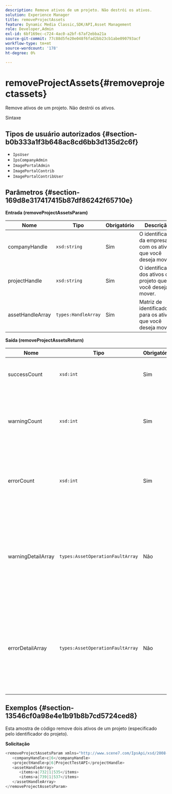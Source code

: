 ```yaml
---
description: Remove ativos de um projeto. Não destrói os ativos.
solution: Experience Manager
title: removeProjectAssets
feature: Dynamic Media Classic,SDK/API,Asset Management
role: Developer,Admin
exl-id: 6bf169ec-c724-4ac0-a2bf-67af2ebba21a
source-git-commit: 77c88d5fe20e048f6fad2bb23cb1abe090793acf
workflow-type: tm+mt
source-wordcount: '178'
ht-degree: 0%

---
```


# removeProjectAssets{#removeprojectassets}

Remove ativos de um projeto. Não destrói os ativos.

Sintaxe

## Tipos de usuário autorizados {#section-b0b333a1f3b648ac8cd6bb3d135d2c6f}

* `IpsUser`
* `IpsCompanyAdmin`
* `ImagePortalAdmin`
* `ImagePortalContrib`
* `ImagePortalContribUser`

## Parâmetros {#section-169d8e317417415b87df86242f65710e}

**Entrada (removeProjectAssetsParam)**

| Nome | Tipo | Obrigatório | Descrição |
|---|---|---|---|
| companyHandle | `xsd:string` | Sim | O identificador da empresa com os ativos que você deseja mover. |
| projectHandle | `xsd:string` | Sim | O identificador dos ativos de projeto que você deseja mover. |
| assetHandleArray | `types:HandleArray` | Sim | Matriz de identificadores para os ativos que você deseja mover. |

**Saída (removeProjectAssetsReturn)**

| Nome | Tipo | Obrigatório | Descrição |
|---|---|---|---|
| successCount | `xsd:int` | Sim | Contagem de ativos removida com sucesso. |
| warningCount | `xsd:int` | Sim | O número de avisos gerados quando a operação tentou remover ativos do projeto. |
| errorCount | `xsd:int` | Sim | O número de erros gerados quando a operação tentou remover ativos do projeto. |
| warningDetailArray | `types:AssetOperationFaultArray` | Não | A matriz de detalhes associados aos ativos que geraram avisos quando a operação tentou removê-los do projeto. |
| errorDetailArray | `types:AssetOperationFaultArray` | Não | A matriz de detalhes associados aos ativos que geraram erros quando a operação tentou removê-los do projeto. |

## Exemplos {#section-13546cf0a98e4e1b91b8b7cd5724ced8}

Esta amostra de código remove dois ativos de um projeto (especificado pelo identificador do projeto).

**Solicitação**

```java
<removeProjectAssetsParam xmlns="http://www.scene7.com/IpsApi/xsd/2008-01-15">
   <companyHandle>c|6</companyHandle>
   <projectHandle>p|6|ProjectTestAPI</projectHandle>
   <assetHandleArray>
      <items>a|732|1|535</items>
      <items>a|739|1|537</items>
   </assetHandleArray>
</removeProjectAssetsParam>
```
